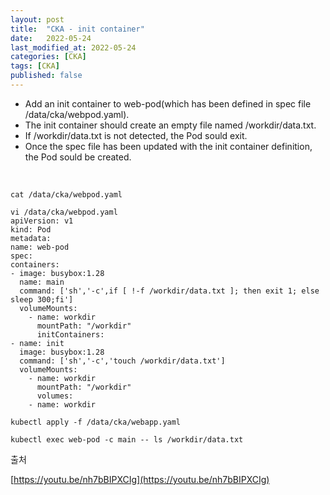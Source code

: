 ```yaml
---
layout: post
title:  "CKA - init container"
date:   2022-05-24
last_modified_at: 2022-05-24
categories: [CKA]
tags: [CKA]
published: false
---
```


- Add an init container to web-pod(which has been defined in spec file /data/cka/webpod.yaml).
- The init container should create an empty file named /workdir/data.txt.
- If /workdir/data.txt is not detected, the Pod sould exit.
- Once the spec file has been updated with the init container definition, the Pod sould be created.

<br/>

```shell
cat /data/cka/webpod.yaml

vi /data/cka/webpod.yaml
apiVersion: v1
kind: Pod
metadata:
name: web-pod
spec:
containers:
- image: busybox:1.28
  name: main
  command: ['sh','-c',if [ !-f /workdir/data.txt ]; then exit 1; else sleep 300;fi']
  volumeMounts:
    - name: workdir
      mountPath: "/workdir"
      initContainers:
- name: init
  image: busybox:1.28
  command: ['sh','-c','touch /workdir/data.txt']
  volumeMounts:
    - name: workdir
      mountPath: "/workdir"
      volumes:
    - name: workdir

kubectl apply -f /data/cka/webapp.yaml

kubectl exec web-pod -c main -- ls /workdir/data.txt
```

출처

[https://youtu.be/nh7bBIPXCIg](https://youtu.be/nh7bBIPXCIg)